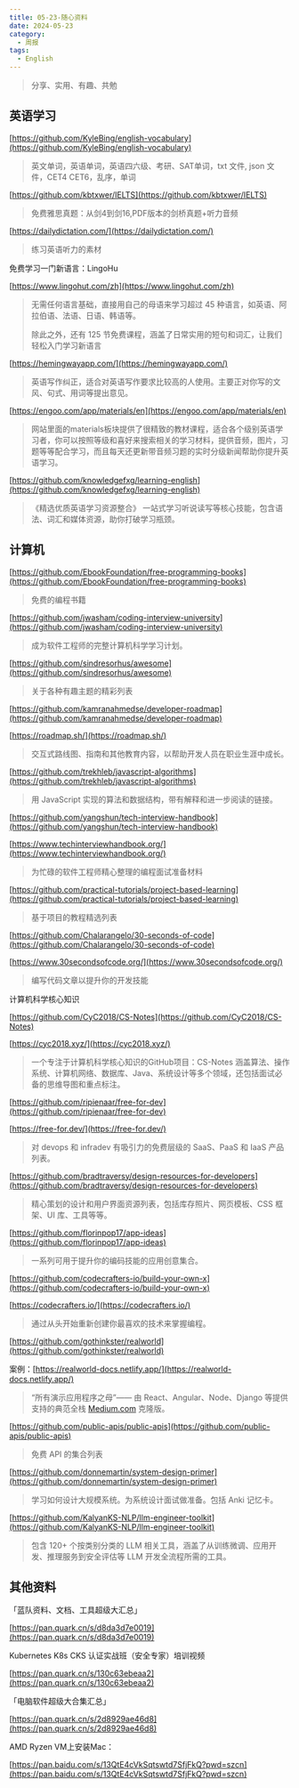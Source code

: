 ```yaml
---
title: 05-23-随心资料
date: 2024-05-23
category:
  - 周报
tags:
  - English
---
```



> 分享、实用、有趣、共勉


## 英语学习


[https://github.com/KyleBing/english-vocabulary](https://github.com/KyleBing/english-vocabulary)
>英文单词，英语单词，英语四六级、考研、SAT单词，txt 文件, json 文件，CET4 CET6，乱序，单词


[https://github.com/kbtxwer/IELTS](https://github.com/kbtxwer/IELTS)

>免费雅思真题：从剑4到剑16,PDF版本的剑桥真题+听力音频


[https://dailydictation.com/](https://dailydictation.com/)
>练习英语听力的素材


免费学习一门新语言：LingoHu

[https://www.lingohut.com/zh](https://www.lingohut.com/zh)
>无需任何语言基础，直接用自己的母语来学习超过 45 种语言，如英语、阿拉伯语、法语、日语、韩语等。
>
>除此之外，还有 125 节免费课程，涵盖了日常实用的短句和词汇，让我们轻松入门学习新语言


[https://hemingwayapp.com/](https://hemingwayapp.com/)
>英语写作纠正，适合对英语写作要求比较高的人使用。主要正对你写的文风、句式、用词等提出意见。


[https://engoo.com/app/materials/en](https://engoo.com/app/materials/en)
>网站里面的materials板块提供了很精致的教材课程，适合各个级别英语学习者，你可以按照等级和喜好来搜索相关的学习材料，提供音频，图片，习题等等配合学习，而且每天还更新带音频习题的实时分级新闻帮助你提升英语学习。


[https://github.com/knowledgefxg/learning-english](https://github.com/knowledgefxg/learning-english)
>《精选优质英语学习资源整合》 一站式学习听说读写等核心技能，包含语法、词汇和媒体资源，助你打破学习瓶颈。


## 计算机

[https://github.com/EbookFoundation/free-programming-books](https://github.com/EbookFoundation/free-programming-books)
>免费的编程书籍


[https://github.com/jwasham/coding-interview-university](https://github.com/jwasham/coding-interview-university)
>成为软件工程师的完整计算机科学学习计划。

[https://github.com/sindresorhus/awesome](https://github.com/sindresorhus/awesome)
>关于各种有趣主题的精彩列表


[https://github.com/kamranahmedse/developer-roadmap](https://github.com/kamranahmedse/developer-roadmap)

[https://roadmap.sh/](https://roadmap.sh/)
>交互式路线图、指南和其他教育内容，以帮助开发人员在职业生涯中成长。


[https://github.com/trekhleb/javascript-algorithms](https://github.com/trekhleb/javascript-algorithms)
>用 JavaScript 实现的算法和数据结构，带有解释和进一步阅读的链接。


[https://github.com/yangshun/tech-interview-handbook](https://github.com/yangshun/tech-interview-handbook)

[https://www.techinterviewhandbook.org/](https://www.techinterviewhandbook.org/)
>为忙碌的软件工程师精心整理的编程面试准备材料


[https://github.com/practical-tutorials/project-based-learning](https://github.com/practical-tutorials/project-based-learning)
>基于项目的教程精选列表


[https://github.com/Chalarangelo/30-seconds-of-code](https://github.com/Chalarangelo/30-seconds-of-code)

[https://www.30secondsofcode.org/](https://www.30secondsofcode.org/)
>编写代码文章以提升你的开发技能



计算机科学核心知识

[https://github.com/CyC2018/CS-Notes](https://github.com/CyC2018/CS-Notes)

[https://cyc2018.xyz/](https://cyc2018.xyz/)

>一个专注于计算机科学核心知识的GitHub项目：CS-Notes 涵盖算法、操作系统、计算机网络、数据库、Java、系统设计等多个领域，还包括面试必备的思维导图和重点标注。



[https://github.com/ripienaar/free-for-dev](https://github.com/ripienaar/free-for-dev)

[https://free-for.dev/](https://free-for.dev/)
>对 devops 和 infradev 有吸引力的免费层级的 SaaS、PaaS 和 IaaS 产品列表。

[https://github.com/bradtraversy/design-resources-for-developers](https://github.com/bradtraversy/design-resources-for-developers)
>精心策划的设计和用户界面资源列表，包括库存照片、网页模板、CSS 框架、UI 库、工具等等。


[https://github.com/florinpop17/app-ideas](https://github.com/florinpop17/app-ideas)
>一系列可用于提升你的编码技能的应用创意集合。


[https://github.com/codecrafters-io/build-your-own-x](https://github.com/codecrafters-io/build-your-own-x)

[https://codecrafters.io/](https://codecrafters.io/)
>通过从头开始重新创建你最喜欢的技术来掌握编程。


[https://github.com/gothinkster/realworld](https://github.com/gothinkster/realworld)

案例：[https://realworld-docs.netlify.app/](https://realworld-docs.netlify.app/)
>“所有演示应用程序之母”—— 由 React、Angular、Node、Django 等提供支持的典范全栈 [Medium.com](https://medium.com/) 克隆版。


[https://github.com/public-apis/public-apis](https://github.com/public-apis/public-apis)
>免费 API 的集合列表

[https://github.com/donnemartin/system-design-primer](https://github.com/donnemartin/system-design-primer)
>学习如何设计大规模系统。为系统设计面试做准备。包括 Anki 记忆卡。


[https://github.com/KalyanKS-NLP/llm-engineer-toolkit](https://github.com/KalyanKS-NLP/llm-engineer-toolkit)

>包含 120+ 个按类别分类的 LLM 相关工具，涵盖了从训练微调、应用开发、推理服务到安全评估等 LLM 开发全流程所需的工具。





## 其他资料


「蓝队资料、文档、工具超级大汇总」

[https://pan.quark.cn/s/d8da3d7e0019](https://pan.quark.cn/s/d8da3d7e0019)

Kubernetes K8s CKS 认证实战班（安全专家）培训视频

[https://pan.quark.cn/s/130c63ebeaa2](https://pan.quark.cn/s/130c63ebeaa2)

「电脑软件超级大合集汇总」

[https://pan.quark.cn/s/2d8929ae46d8](https://pan.quark.cn/s/2d8929ae46d8)

AMD Ryzen VM上安装Mac：

[https://pan.baidu.com/s/13QtE4cVkSqtswtd7SfjFkQ?pwd=szcn](https://pan.baidu.com/s/13QtE4cVkSqtswtd7SfjFkQ?pwd=szcn)

